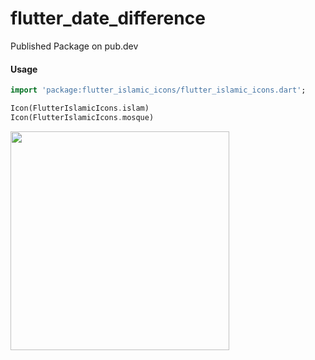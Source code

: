 # flutter_date_difference

Published Package on pub.dev

#### Usage

```dart
import 'package:flutter_islamic_icons/flutter_islamic_icons.dart';

Icon(FlutterIslamicIcons.islam)
Icon(FlutterIslamicIcons.mosque)
```
<div>
  <img src="https://www.erbasaran.com/dev/flutter_islamic_icons_screen.png" width=350px>
</div>